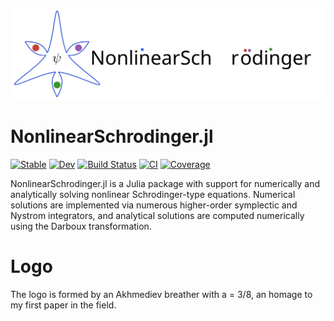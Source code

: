 ![Logo](logo.svg?raw=true "NonlinearSchrodinger.jl Logo")
# NonlinearSchrodinger.jl

[![Stable](https://img.shields.io/badge/docs-stable-blue.svg)](https://oashour.github.io/NonlinearSchrodinger.jl/stable)
[![Dev](https://img.shields.io/badge/docs-dev-blue.svg)](https://oashour.github.io/NonlinearSchrodinger.jl/dev)
[![Build Status](https://travis-ci.com/oashour/NonlinearSchrodinger.jl.svg?branch=master)](https://travis-ci.com/oashour/NonlinearSchrodinger.jl)
[![CI](https://github.com/oashour/NonlinearSchrodinger.jl/workflows/CI/badge.svg)](https://github.com/oashour/NonlinearSchrodinger.jl/actions)
[![Coverage](https://codecov.io/gh/oashour/NonlinearSchrodinger.jl/branch/master/graph/badge.svg)](https://codecov.io/gh/oashour/NonlinearSchrodinger.jl)

NonlinearSchrodinger.jl is a Julia package with support for numerically and analytically solving nonlinear Schrodinger-type equations. Numerical solutions are implemented via numerous higher-order symplectic and Nystrom integrators, and analytical solutions are computed numerically using the Darboux transformation.

# Logo

The logo is formed by an Akhmediev breather with a = 3/8, an homage to my first paper in the field.
